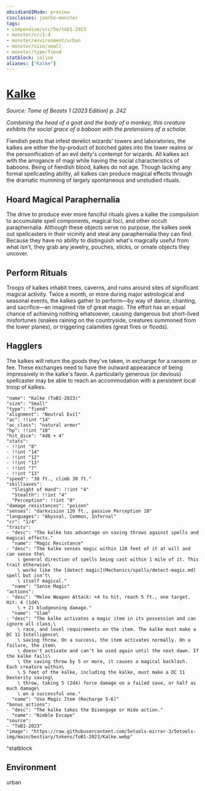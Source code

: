 ```yaml
---
obsidianUIMode: preview
cssclasses: json5e-monster
tags:
- compendium/src/5e/tob1-2023
- monster/cr/1-4
- monster/environment/urban
- monster/size/small
- monster/type/fiend
statblock: inline
aliases: ["Kalke"]
---
```

# [Kalke](Mechanics\bestiary\fiend/kalke-tob1-2023.md)
*Source: Tome of Beasts 1 (2023 Edition) p. 242*  

*Combining the head of a goat and the body of a monkey, this creature exhibits the social grace of a baboon with the pretensions of a scholar.*

Fiendish pests that infest derelict wizards' towers and laboratories, the kalkes are either the by-product of botched gates into the lower realms or the personification of an evil deity's contempt for wizards. All kalkes act with the arrogance of magi while having the social characteristics of baboons. Being of fiendish blood, kalkes do not age. Though lacking any formal spellcasting ability, all kalkes can produce magical effects through the dramatic mumming of largely spontaneous and unstudied rituals.

## Hoard Magical Paraphernalia

The drive to produce ever more fanciful rituals gives a kalke the compulsion to accumulate spell components, magical foci, and other occult paraphernalia. Although these objects serve no purpose, the kalkes seek out spellcasters in their vicinity and steal any paraphernalia they can find. Because they have no ability to distinguish what's magically useful from what isn't, they grab any jewelry, pouches, sticks, or ornate objects they uncover.

## Perform Rituals

Troops of kalkes inhabit trees, caverns, and ruins around sites of significant magical activity. Twice a month, or more during major astrological and seasonal events, the kalkes gather to perform—by way of dance, chanting, and sacrifice—an imagined rite of great magic. The effort has an equal chance of achieving nothing whatsoever, causing dangerous but short-lived misfortunes (snakes raining on the countryside, creatures summoned from the lower planes), or triggering calamities (great fires or floods).

## Hagglers

The kalkes will return the goods they've taken, in exchange for a ransom or fee. These exchanges need to have the outward appearance of being impressively in the kalke's favor. A particularly generous (or devious) spellcaster may be able to reach an accommodation with a persistent local troop of kalkes.

```statblock
"name": "Kalke (ToB1-2023)"
"size": "Small"
"type": "fiend"
"alignment": "Neutral Evil"
"ac": !!int "14"
"ac_class": "natural armor"
"hp": !!int "18"
"hit_dice": "4d6 + 4"
"stats":
- !!int "8"
- !!int "14"
- !!int "12"
- !!int "13"
- !!int "7"
- !!int "13"
"speed": "30 ft., climb 30 ft."
"skillsaves":
  "Sleight of Hand": !!int "4"
  "Stealth": !!int "4"
  "Perception": !!int "0"
"damage_resistances": "poison"
"senses": "darkvision 120 ft., passive Perception 10"
"languages": "Abyssal, Common, Infernal"
"cr": "1/4"
"traits":
- "desc": "The kalke has advantage on saving throws against spells and magical effects."
  "name": "Magic Resistance"
- "desc": "The kalke senses magic within 120 feet of it at will and can sense the\
    \ general direction of spells being cast within 1 mile of it. This trait otherwise\
    \ works like the [detect magic](Mechanics/spells/detect-magic.md) spell but isn't\
    \ itself magical."
  "name": "Sense Magic"
"actions":
- "desc": "Melee Weapon Attack: +4 to hit, reach 5 ft., one target. Hit: 4 (1d4\
    \ + 2) bludgeoning damage."
  "name": "Slam"
- "desc": "The kalke activates a magic item in its possession and can ignore all class,\
    \ race, and level requirements on the item. The kalke must make a DC 11 Intelligence\
    \ saving throw. On a success, the item activates normally. On a failure, the item\
    \ doesn't activate and can't be used again until the next dawn. If the kalke fails\
    \ the saving throw by 5 or more, it causes a magical backlash. Each creature within\
    \ 5 feet of the kalke, including the kalke, must make a DC 11 Dexterity saving\
    \ throw, taking 5 (2d4) force damage on a failed save, or half as much damage\
    \ on a successful one."
  "name": "Use Magic Item (Recharge 5-6)"
"bonus_actions":
- "desc": "The kalke takes the Disengage or Hide action."
  "name": "Nimble Escape"
"source":
- "ToB1-2023"
"image": "https://raw.githubusercontent.com/5etools-mirror-3/5etools-img/main/bestiary/tokens/ToB1-2023/Kalke.webp"
```
^statblock

## Environment

urban